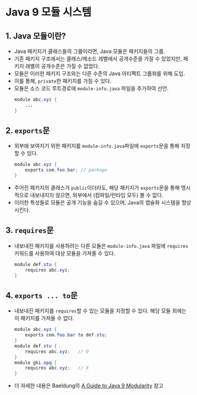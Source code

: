 # **Java 9 모듈 시스템**
## **1. Java 모듈이란?**
- Java 패키지가 클래스들의 그룹이라면, Java 모듈은 패키지들의 그룹.
- 기존 패키지 구조에서는 클래스/메소드 레벨에서 공개수준을 가질 수 있었지만, 패키지 레벨의 공개수준은 가질 수 없었다.
- 모듈은 이러한 패키지 구조와는 다른 수준의 Java 아티팩트 그룹화를 위해 도입.
- 이를 통해, `private`한 패키지를 가질 수 있다.
- 모듈은 소스 코드 루트경로에 `module-info.java` 파일을 추가하여 선언.
    ~~~java
    module abc.xyz {
        ...
    }
    ~~~
## **2. `exports`문**
- 외부에 보여지기 위한 패키지를 `module-info.java`파일에 `exports`문을 통해 지정할 수 있다.
    ~~~java
    module abc.xyz {
        exports com.foo.bar; // package
    }
    ~~~
- 주어진 패키지의 클래스가 `public`이더라도, 해당 패키지가 `exports`문을 통해 명시적으로 내보내지지 않으면, 외부에서 (컴파일/런타임 모두) 볼 수 없다.
- 이러한 특성들로 모듈은 공개 기능을 숨길 수 있으며, Java의 캡슐화 시스템을 향상시킨다.

## **3. `requires`문**
- 내보내진 패키지를 사용하려는 다른 모듈은 `module-info.java` 파일에 `requires` 키워드를 사용하여 대상 모듈을 가져올 수 있다.
    ~~~java
    module def.stu {
        requires abc.xyz;
    }
    ~~~

## **4. `exports ... to`문**
- 내보내진 패키지를 `requires`할 수 있는 모듈을 지정할 수 있다. 해당 모듈 외에는 이 패키지를 가져올 수 없다.
    ~~~java
    module abc.xyz {
        exports com.foo.bar to def.stu;
    }
    module def.stu {
        requires abc.xyz;   // O
    }
    module ghi.opq {
        requires abc.xyz;   // X
    }
    ~~~
- 더 자세한 내용은 Baeldung의 [A Guide to Java 9 Modularity](https://www.baeldung.com/java-9-modularity) 참고